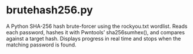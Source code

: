 # brutehash256.py
A Python SHA-256 hash brute-forcer using the rockyou.txt wordlist. Reads each password, hashes it with Pwntools’ sha256sumhex(), and compares against a target hash. Displays progress in real time and stops when the matching password is found.
